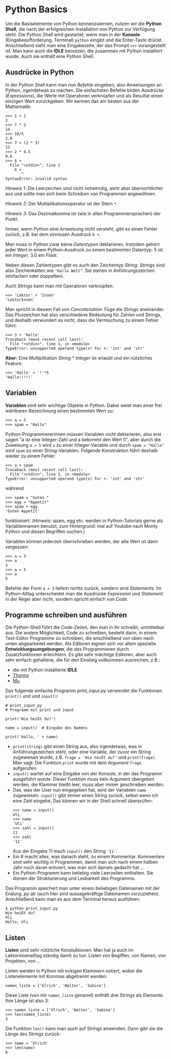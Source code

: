 # Python Basics
Um die Basiselemente von Python kennenzulernen, nutzen wir die **Python Shell**, die nach der erfolgreichen Installation von Python zur Verfügung steht. Die Python Shell wird gestartet, wenn man in der **Konsole** (Eingabeaufforderung, Terminal) `python` eingibt und die Enter-Taste drückt. Anschließend sieht man eine Eingabezeile, der das Prompt `>>>` vorangestellt ist. Man kann auch die **IDLE** benutzen, die zusammen mit Python installiert wurde. Auch sie enthält eine Python Shell. 

## Ausdrücke in Python
In der Python Shell kann man nun _Befehle_ eingeben, also Anweisungen an Python, irgendetwas zu machen. Die einfachsten Befehle bilden _Ausdrücke_ (_Expressions_), die Werte mit Operatoren verknüpfen und als Resultat einen einzigen Wert zurückgeben. Wir kennen das am besten aus der Mathematik:
```
>>> 1 + 1
2
>>> 7 * 2
14
>>> 10/5
2.0
>>> 7 + (2 * 3)
13
>>> 2 * 4.5
9.0
>>> 6 + 
  File "<stdin>", line 1
    6 + 
       ^
SyntaxError: invalid syntax
```
_Hinweis 1_: Die Leerzeichen sind nicht notwendig, sieht aber übersichtlicher aus und sollte man sich beim Schreiben von Programmen angewöhnen.

_Hinweis 2_: Der Multiplikationsoperator ist der Stern `*`.

_Hinweis 3_: Das Dezimalkomma ist (wie in allen Programmiersprachen) der Punkt.

Immer, wenn Python eine Anweisung nicht versteht, gibt es einen Fehler zurück, z.B. bei dem sinnlosen Ausdruck  `6 +`. 

Man muss in Python zwar keine _Datentypen_ deklarieren, trotzdem gehört jeder Wert in einem Python-Ausdruck zu einem bestimmten Datentyp: 5 ist ein _Integer_, 3.0 ein _Float_. 

Neben diesen Zahlentypen gibt es auch den Zeichentyp _String_. _Strings_ sind also Zeichenketten wie `"Hallo Welt"`. Sie stehen in Anführungszeichen (einfachen oder doppelten). 

Auch _Strings_ kann man mit Operatoren verknüpfen:
```
>>> 'Lektor' + 'Innen'
'LektorInnen`
```
Man spricht in diesem Fall von _Concatenation_: Füge die _Strings_ aneinander. Das Pluszeichen hat also verschiedene Bedeutung für Zahlen und Strings, und deshalb verwundert es nicht, dass die Vermischung zu einem Fehler führt:
```
>>> 3 + 'Hallo'
Traceback (most recent call last):
  File "<stdin>", line 1, in <module>
TypeError: unsupported operand type(s) for +: 'int' and 'str'
```
**Aber:** Eine Multiplikation _String_ * _Integer_ ist erlaubt und ein nützliches Feature:
```
>>> 'Hallo' + '!'*5
'Hallo!!!!!'
```

## Variablen
**Variablen** sind sehr wichtige Objekte in Python. Dabei weist man einer frei wählbaren Bezeichnung einen bestimmten Wert zu:
```
>>> a = 5
>>> spam = "Hallo"
```
Python-Programmiererinnen müssen Variablen nicht deklarieren, also erst sagen "a ist eine Integer-Zahl und a bekommt den Wert 5", aber durch die Zuweisung `a = 5`  wird `a` zu einer Integer-Variable und durch `spam = "Hallo"` wird `spam` zu einer String-Variablen. Folgende Konstruktion führt deshalb wieder zu einem Fehler:
```
>>> a + spam
Traceback (most recent call last):
  File "<stdin>", line 1, in <module>
TypeError: unsupported operand type(s) for +: 'int' and 'str'
```
während
```
>>> spam = "Guten "
>>> egg = "Appetit"
>>> spam + egg
'Guten Appetit'
```
funktioniert. (_Hinweis_: spam, egg etc. werden in Python-Tutorials gerne als Variablennamen benutzt, zum Hintergrund: mal auf Youtube nach Monty Python und diesen Begriffen suchen.)

Variablen können jederzeit überschrieben werden, der alte Wert ist dann vergessen:
```
>>> a = 3
>>> a
3
>>> a = 5
>>> a
5
```
Befehle der Form `a = 3` liefern nichts zurück, sondern sind _Statements_. Im Python-Alltag unterscheidet man die Ausdrücke _Expression_ und _Statement_ in der Regel aber nicht, sondern spricht einfach von _Code_.

## Programme schreiben und ausführen
Die Python-Shell führt die Code-Zeilen, den man in ihr schreibt, unmittelbar aus. Die andere Möglichkeit, Code zu schreiben, besteht darin, in einem Text-Editor Programme zu schreiben, die anschließend von oben nach unten abgearbeitet werden. Als Editoren eignen sich vor allem spezielle **Entwicklungsumgebungen**, die das Programmieren durch Zusatzfunktionen erleichtern. Es gibt sehr mächtige Editoren, aber auch sehr einfach gehaltene, die für den Einstieg vollkommen ausreichen, z.B.:
* die mit Python installierte **IDLE**
* [Thonny](https://bitbucket.org/plas/thonny/downloads/)
* [Mu](https://codewith.mu/en/download)

Das folgende einfache Programm _print\_input.py_ verwendet die Funktionen `print()` und und `input()`:
```
# print_input.py
# Programm mit print und input

print('Wie heißt du?')

name = input()  # Eingabe des Namens

print('Hallo, ' + name)
```

* `print(string)` gibt einen String aus, also irgendetwas, was in Anführungszeichen steht, oder eine Variable, der zuvor ein String zugewiesen wurde, z.B. `frage = 'Wie heißt du?'` und `print(frage)`. Man sagt: Die Funktion `print` wurde mit dem _Argument_ `frage` aufgerufen. 
* `input()` wartet auf eine Eingabe von der Konsole, in der das Programm ausgeführt wurde. Dieser Funktion muss kein Argument übergeben werden, die Klammer bleibt leer, _muss_ aber immer geschrieben werden.
* Das, was der User nun eingegeben hat, wird der Variablen `name` zugewiesen. `input()` gibt immer einen String zurück, selbst wenn ich eine Zahl eingebe. Das können wir in der Shell schnell überprüfen: 
    ```
    >>> name = input()
    Uli
    >>> name
    'Uli'
    >>> zahl = input()
    11
    >>> zahl
    '11'
    ```
  Aus der Eingabe 11 mach `input()` den String `'11'`.
* Ein \# macht alles, was danach steht, zu einem Kommentar. Kommentare sind sehr wichtig in Programmen, damit man sich nach einem halben Jahr noch daran erinnert, was man sich damals gedacht hat ...
* Ein Python-Programm kann beliebig viele Leerzeilen enthalten. Sie dienen der Strukturierung und Lesbarkeit des Programms.

Das Programm speichert man unter einem beliebigen Dateinamen mit der Endung _.py_ ab (auch hier sind aussagekräftige Dateinamen vorzuziehen). Anschließend kann man es aus dem Terminal heraus ausführen:
```
$ python print_input.py 
Wie heißt du?
Uli
Hallo, Uli
```



## Listen
**Listen** sind sehr nützliche Konstuktionen. Man hat ja auch im Lektorinnenalltag ständig damit zu tun: Listen von Begiffen, von Namen, von Projekten, von ...

Listen werden in Python mit eckigen Klammern notiert, wobei die Listenelemente mit Kommas abgetrennt werden:
```
namen_liste = ['Ulrich', 'Walter', 'Sabine']
```
Diese Liste (von mir `namen_liste` genannt) enthält drei Strings als Elemente. Ihre Länge ist also 3:
```
>>> namen_liste = ['Ulrich', 'Walter', 'Sabine']
>>> len(namen_liste)
3
```
Die Funktion `len()` kann man auch auf Strings anwenden. Dann gibt sie die Länge des Strings zurück:
```
>>> name = 'Ulrich'
>>> len(name)
6
```










